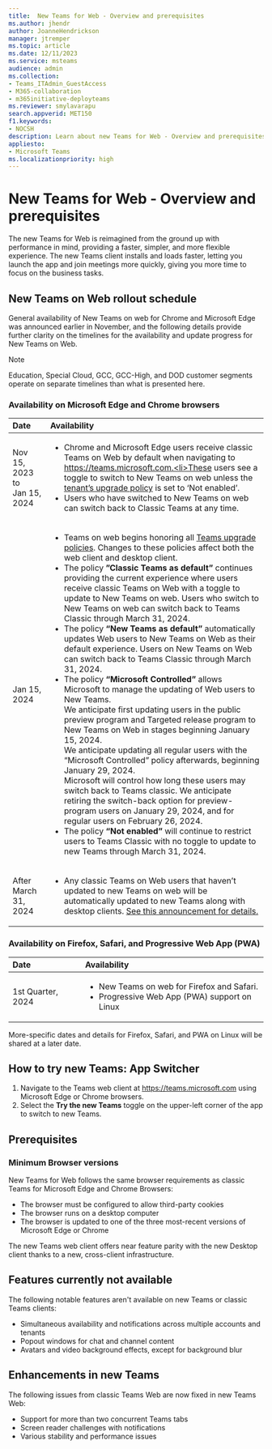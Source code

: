 ```yaml
---
title:  New Teams for Web - Overview and prerequisites
ms.author: jhendr
author: JoanneHendrickson
manager: jtremper
ms.topic: article
ms.date: 12/11/2023
ms.service: msteams
audience: admin
ms.collection: 
- Teams_ITAdmin_GuestAccess
- M365-collaboration
- m365initiative-deployteams
ms.reviewer: smylavarapu
search.appverid: MET150
f1.keywords:
- NOCSH
description: Learn about new Teams for Web - Overview and prerequisites
appliesto: 
- Microsoft Teams
ms.localizationpriority: high
---
```

# New Teams for Web - Overview and prerequisites 

The new Teams for Web is reimagined from the ground up with performance in mind, providing a faster, simpler, and more flexible experience. The new Teams client installs and loads faster, letting you launch the app and join meetings more quickly, giving you more time to focus on the business tasks. 


## New Teams on Web rollout schedule
General availability of New Teams on web for Chrome and Microsoft Edge was announced earlier in November, and the following details provide further clarity on the timelines for the availability and update progress for New Teams on Web. 

>[!Note] 
>Education, Special Cloud, GCC, GCC-High, and DOD customer segments operate on separate timelines than what is presented here.

### Availability on Microsoft Edge and Chrome browsers

|Date|Availability| 
|:-----|:-----| 
|Nov 15, 2023 to<br>Jan 15, 2024|<ul><li>Chrome and Microsoft Edge users receive classic Teams on Web by default when navigating to https://teams.microsoft.com.<li>These users see a toggle to switch to New Teams on web unless the [tenant’s upgrade policy](/microsoftteams/new-teams-deploy-using-policies?tabs=teams-admin-center#set-the-policies-to-upgrade-to-the-new-teams-client) is set to ‘Not enabled’.</li><li>Users who have switched to New Teams on web can switch back to Classic Teams at any time.</li></ul>| 
|Jan 15, 2024| <ul><li>Teams on web begins honoring all [Teams upgrade policies](microsoftteams/new-teams-deploy-using-policies?tabs=teams-admin-center). Changes to these policies affect both the web client and desktop client.</li><li>The policy **”Classic Teams as default”** continues providing the current experience where users receive classic Teams on Web with a toggle to update to New Teams on web. Users who switch to New Teams on web can switch back to Teams Classic through March 31, 2024.</li><li>The policy **“New Teams as default”** automatically updates Web users to New Teams on Web as their default experience. Users on New Teams on Web can switch back to Teams Classic through March 31, 2024.</li><li>The policy **“Microsoft Controlled”** allows Microsoft to manage the updating of Web users to New Teams.<br>We anticipate first updating users in the public preview program and Targeted release program to New Teams on Web in stages beginning January 15, 2024. <br>We anticipate updating all regular users with the “Microsoft Controlled” policy afterwards, beginning January 29, 2024. <br>Microsoft will control how long these users may switch back to Teams classic. We anticipate retiring the switch-back option for preview-program users on January 29, 2024, and for regular users on February 26, 2024.</li><li>The policy **“Not enabled”** will continue to restrict users to Teams Classic with no toggle to update to new Teams through March 31, 2024.</li></ul>|
|After March 31, 2024|<ul><li>Any classic Teams on Web users that haven’t updated to new Teams on web will be automatically updated to new Teams along with desktop clients. [See this announcement for details.](/microsoftteams/new-teams-automatic-upgrade-announced)

### Availability on Firefox, Safari, and Progressive Web App (PWA)
|Date|Availability| 
|:-----|:-----|
|1st Quarter, 2024|<ul><li>New Teams on web for Firefox and Safari.</li><li>Progressive Web App (PWA) support on Linux|

More-specific dates and details for Firefox, Safari, and PWA on Linux will be shared at a later date. 

## How to try new Teams: App Switcher  

1. Navigate to the Teams web client at https://teams.microsoft.com using Microsoft Edge or Chrome browsers. 
2. Select the **Try the new Teams** toggle on the upper-left corner of the app to switch to new Teams. 


## Prerequisites 

### Minimum Browser versions 

New Teams for Web follows the same browser requirements as classic Teams for Microsoft Edge and Chrome Browsers: 
  
- The browser must be configured to allow third-party cookies 
- The browser runs on a desktop computer 
- The browser is updated to one of the three most-recent versions of Microsoft Edge or Chrome 

  
The new Teams web client offers near feature parity with the new Desktop client thanks to a new, cross-client infrastructure.  
  
## Features currently not available 
  
The following notable features aren't available on new Teams or classic Teams clients: 
  
- Simultaneous availability and notifications across multiple accounts and tenants 
- Popout windows for chat and channel content 
- Avatars and video background effects, except for background blur 
  
## Enhancements in new Teams 

The following issues from classic Teams Web are now fixed in new Teams Web: 
  
- Support for more than two concurrent Teams tabs 
- Screen reader challenges with notifications 
- Various stability and performance issues 
